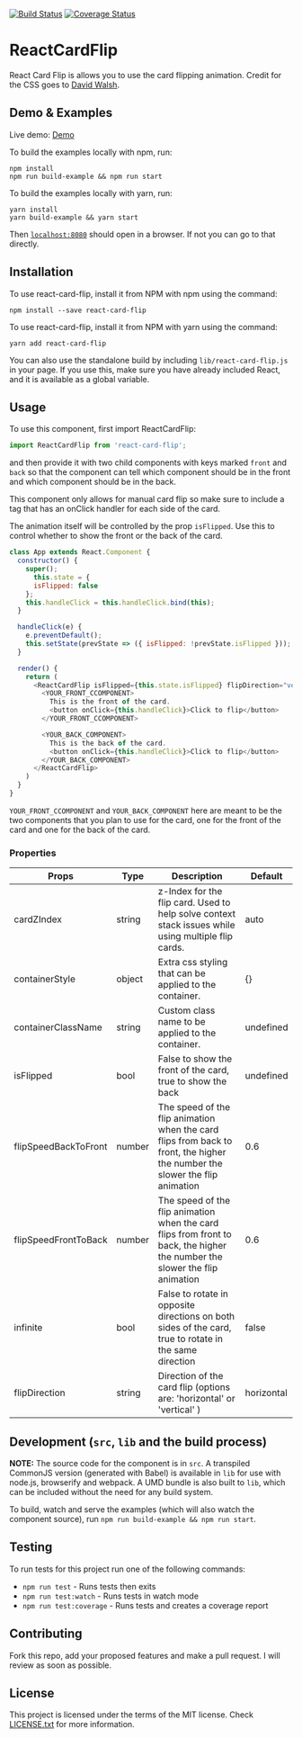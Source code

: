 [![Build Status](https://travis-ci.org/AaronCCWong/react-card-flip.svg?branch=master)](https://travis-ci.org/AaronCCWong/react-card-flip)
[![Coverage Status](https://coveralls.io/repos/github/AaronCCWong/react-card-flip/badge.svg?branch=master)](https://coveralls.io/github/AaronCCWong/react-card-flip?branch=master)

# ReactCardFlip

React Card Flip is allows you to use the card flipping animation. Credit for the
CSS goes to [David Walsh](https://davidwalsh.name/css-flip).

## Demo & Examples

Live demo: [Demo](https://aaronccwong.github.io/react-card-flip/)

To build the examples locally with npm, run:

```
npm install
npm run build-example && npm run start
```

To build the examples locally with yarn, run:

```
yarn install
yarn build-example && yarn start
```

Then [`localhost:8080`](http://localhost:8080) should open in a browser. If not
you can go to that directly.

## Installation

To use react-card-flip, install it from NPM with npm using the command:

```
npm install --save react-card-flip
```

To use react-card-flip, install it from NPM with yarn using the command:

```
yarn add react-card-flip
```

You can also use the standalone build by including `lib/react-card-flip.js` in
your page. If you use this, make sure you have already included React, and it is
available as a global variable.

## Usage

To use this component, first import ReactCardFlip:

```javascript
import ReactCardFlip from 'react-card-flip';
```

and then provide it with two child components with keys marked `front` and `back`
so that the component can tell which component should be in the front and which
component should be in the back.

This component only allows for manual card flip so make sure to include a tag
that has an onClick handler for each side of the card.

The animation itself will be controlled by the prop `isFlipped`. Use this to
control whether to show the front or the back of the card.

```javascript
class App extends React.Component {
  constructor() {
    super();
      this.state = {
      isFlipped: false
    };
    this.handleClick = this.handleClick.bind(this);
  }

  handleClick(e) {
    e.preventDefault();
    this.setState(prevState => ({ isFlipped: !prevState.isFlipped }));
  }

  render() {
    return (
      <ReactCardFlip isFlipped={this.state.isFlipped} flipDirection="vertical">
        <YOUR_FRONT_CCOMPONENT>
          This is the front of the card.
          <button onClick={this.handleClick}>Click to flip</button>
        </YOUR_FRONT_CCOMPONENT>

        <YOUR_BACK_COMPONENT>
          This is the back of the card.
          <button onClick={this.handleClick}>Click to flip</button>
        </YOUR_BACK_COMPONENT>
      </ReactCardFlip>
    )
  }
}
```

`YOUR_FRONT_CCOMPONENT` and `YOUR_BACK_COMPONENT` here are meant to be the two
components that you plan to use for the card, one for the front of the card
and one for the back of the card.

### Properties

| Props                | Type   | Description                                                                                                                 | Default      |
| -------------------- | ------ | --------------------------------------------------------------------------------------------------------------------------- | ------------ |
| cardZIndex           | string | z-Index for the flip card. Used to help solve context stack issues while using multiple flip cards.                         | auto         |
| containerStyle       | object | Extra css styling that can be applied to the container.                                                                     | {}           |
| containerClassName   | string | Custom class name to be applied to the container.                                         | undefined     |
| isFlipped            | bool   | False to show the front of the card, true to show the back                                                                  | undefined    |
| flipSpeedBackToFront | number | The speed of the flip animation when the card flips from back to front, the higher the number the slower the flip animation | 0.6          |
| flipSpeedFrontToBack | number | The speed of the flip animation when the card flips from front to back, the higher the number the slower the flip animation | 0.6          |
| infinite             | bool   | False to rotate in opposite directions on both sides of the card, true to rotate in the same direction                      | false        |
| flipDirection        | string | Direction of the card flip (options are: 'horizontal' or 'vertical' )                                                       | horizontal   |

## Development (`src`, `lib` and the build process)

**NOTE:** The source code for the component is in `src`. A transpiled CommonJS version (generated with Babel) is available in `lib` for use with node.js, browserify and webpack. A UMD bundle is also built to `lib`, which can be included without the need for any build system.

To build, watch and serve the examples (which will also watch the component source), run `npm run build-example && npm run start`.

## Testing

To run tests for this project run one of the following commands:

- `npm run test` - Runs tests then exits
- `npm run test:watch` - Runs tests in watch mode
- `npm run test:coverage` - Runs tests and creates a coverage report

## Contributing

Fork this repo, add your proposed features and make a pull request. I will review as soon as possible.

## License

This project is licensed under the terms of the MIT license. Check [LICENSE.txt](https://github.com/AaronCCWong/react-remark/blob/master/LICENSE.txt)
for more information.
